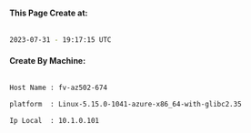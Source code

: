 
   
#### This Page Create at:

```bash

2023-07-31 - 19:17:15 UTC

```

#### Create By Machine:

```bash

Host Name : fv-az502-674

platform  : Linux-5.15.0-1041-azure-x86_64-with-glibc2.35

Ip Local  : 10.1.0.101

```

